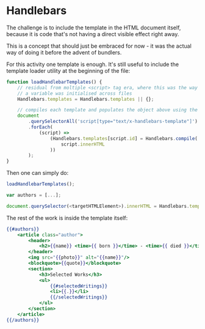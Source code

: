# Handlebars

The challenge is to include the template in the HTML document itself, because it is code that's not having a direct visible effect right away.

This is a concept that should just be embraced for now - it was the actual way of doing it before the advent of bundlers.

For this activity one template is enough. It's still useful to include the template loader utility at the beginning of the file:

```js
function loadHandlebarTemplates() {
    // residual from moltiple <script> tag era, where this was the way of ensuring
    // a variable was initialised across files
    Handlebars.templates = Handlebars.templates || {};

    // compiles each template and populates the object above using the template element id attribute as key
    document
        .querySelectorAll('script[type="text/x-handlebars-template"]')
        .forEach(
            (script) =>
                (Handlebars.templates[script.id] = Handlebars.compile(
                    script.innerHTML
                ))
        );
}
```

Then one can simply do:

```js
loadHandlebarTemplates();

var authors = [...];

document.querySelector(<targetHTMLElement>).innerHTML = Handlebars.templates.authors({ authors });
```

The rest of the work is inside the template itself:

```handlebars
{{#authors}}
    <article class="author">
        <header>
            <h2>{{name}} <time>{{ born }}</time> - <time>{{ died }}</time></h2>
        </header>
        <img src="{{photo}}" alt="{{name}}"/>
        <blockquote>{{quote}}</blockquote>
        <section>
            <h3>Selected Works</h3>
            <ul>
                {{#selectedWritings}}
                <li>{{.}}</li>
                {{/selectedWritings}}
            </ul>
        </section>
    </article>
{{/authors}}
```